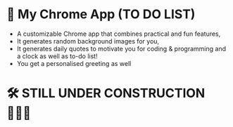 # 🚀 My Chrome App (TO DO LIST)

- A customizable Chrome app that combines practical and fun features,
- It generates random background images for you,
- It generates daily quotes to motivate you for coding & programming and a clock as well as to-do list!
- You get a personalised greeting as well

# 🛠️ STILL UNDER CONSTRUCTION 👷🏼‍♀️

